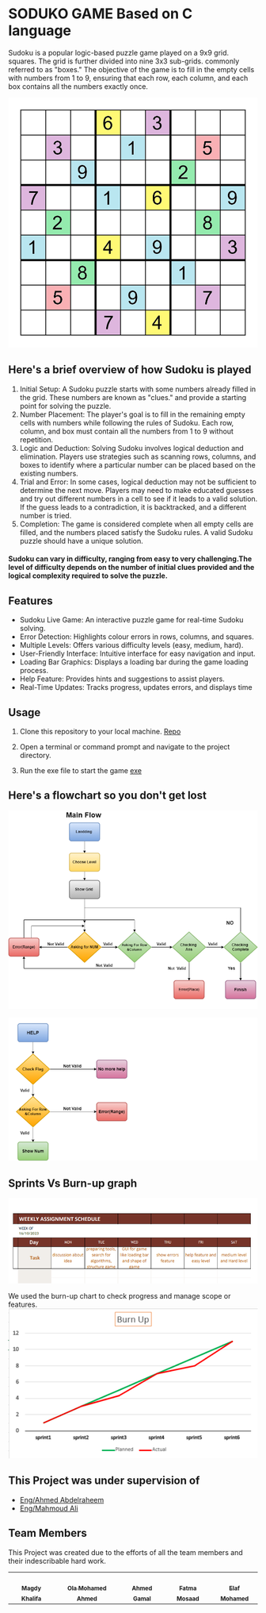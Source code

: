 # SODUKO GAME Based on C language 

Sudoku is a popular logic-based puzzle game played on a 9x9 grid. 
squares. The grid is further divided into nine 3x3 sub-grids.
commonly referred to as "boxes." The objective of the game is to fill 
in the empty cells with numbers from 1 to 9, ensuring that each row, 
each column, and each box contains all the numbers exactly once.

![sudoku.png](https://github.com/Ola-Mohamed/Soduoko-Game-/blob/main/Image/Sudoku_Puzzle_(a_puzzle_with_total_symmetry).png)

## Here's a brief overview of how Sudoku is played

1. Initial Setup: A Sudoku puzzle starts with some numbers 
already filled in the grid. These numbers are known as "clues." 
and provide a starting point for solving the puzzle.
2. Number Placement: The player's goal is to fill in the remaining 
empty cells with numbers while following the rules of Sudoku. 
Each row, column, and box must contain all the numbers from 
1 to 9 without repetition.
3. Logic and Deduction: Solving Sudoku involves logical deduction 
and elimination. Players use strategies such as scanning rows, 
columns, and boxes to identify where a particular number can 
be placed based on the existing numbers.
4. Trial and Error: In some cases, logical deduction may not be 
sufficient to determine the next move. Players may need to 
make educated guesses and try out different numbers in a cell 
to see if it leads to a valid solution. If the guess leads to a 
contradiction, it is backtracked, and a different number is tried.
5. Completion: The game is considered complete when all empty 
cells are filled, and the numbers placed satisfy the Sudoku 
rules. A valid Sudoku puzzle should have a unique solution.


#### Sudoku can vary in difficulty, ranging from easy to very challenging.The level of difficulty depends on the number of initial clues provided and the logical complexity required to solve the puzzle.

## Features

- Sudoku Live Game: An interactive puzzle game for real-time Sudoku solving.
- Error Detection: Highlights colour errors in rows, columns, and 
squares.
- Multiple Levels: Offers various difficulty levels (easy, medium, 
hard).
- User-Friendly Interface: Intuitive interface for easy navigation 
and input.
- Loading Bar Graphics: Displays a loading bar during the game 
loading process.
- Help Feature: Provides hints and suggestions to assist players.
- Real-Time Updates: Tracks progress, updates errors, and 
displays time

## Usage

1. Clone this repository to your local machine.
     <a href="https://github.com/Ola-Mohamed/Soduoko-Game-/tree/main/" target="_blank">Repo</a>

3. Open a terminal or command prompt and navigate to the project directory.
4. Run the exe file to start the game
        <a href="https://github.com/Ola-Mohamed/Soduoko-Game-/blob/main/sudoku_game_nti.exe" target="_blank"> exe</a>
   


## Here's a flowchart so you don't get lost

![flow chart](https://github.com/Ola-Mohamed/Soduoko-Game-/blob/main/Image/Untitled%20Diagram.png)


![help](https://github.com/Ola-Mohamed/Soduoko-Game-/blob/main/Image/help.png)

## Sprints Vs Burn-up graph 

![sprints](https://github.com/Ola-Mohamed/Soduoko-Game-/blob/main/Image/Sprints.png)

We used the burn-up chart  to check progress and manage scope or features.
![Burn-up graph](https://github.com/Ola-Mohamed/Soduoko-Game-/blob/main/Image/BurnUp.png)


## This Project was under supervision of

- [Eng/Ahmed Abdelraheem](https://www.linkedin.com/in/ahmed-abdelraheem/)
- [Eng/Mahmoud Ali](https://www.linkedin.com/in/mahmoud-ali-a09a48210/)

## Team Members

This Project was created due to the efforts of all the team members and their indescribable hard work.


<table>
  <tr>
    <td align="center"><a href="https://github.com/engmagdykhalifa"><img src="https://avatars.githubusercontent.com/u/148630573?v=4" width="100px;" alt=""/><br /><sub><b>Magdy Khalifa</b></sub></a><br /></td>
    <td align="center"><a href="https://github.com/Ola-Mohamed"><img src="https://avatars.githubusercontent.com/u/66176966?v=4" width="100px;" alt=""/><br /><sub><b>Ola Mohamed Ahmed</b></sub></a><br /></td>
    <td align="center"><a href="https://github.com/AhmedGamalEldesawy"><img src="https://avatars.githubusercontent.com/u/148612288?v=4" width="100px;" alt=""/><br /><sub><b>Ahmed Gamal</b></sub></a><br /></td>
    <td align="center"><a href="https://github.com/Fatma-mosaad"><img src="https://avatars.githubusercontent.com/u/142949799?v=4" width="100px;" alt=""/><br /><sub><b>Fatma Mosaad</b></sub></a><br /></td>
    <td align="center"><a href=""><img src="" width="100px;" alt=""/><br /><sub><b>Elaf Mohamed</b></sub></a><br /></td>
    </tr>
</table>

